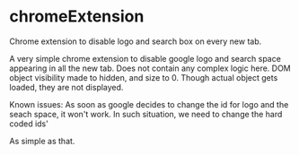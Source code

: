 # chromeExtension
Chrome extension to disable logo and search box on every new tab.

A very simple chrome extension to disable google logo and search space appearing in all the new tab.
Does not contain any complex logic here.
DOM object visibility made to hidden, and size to 0. 
Though actual object gets loaded, they are not displayed.

Known issues: As soon as google decides to change the id for logo and the seach space, it won't work.
In such situation, we need to change the hard coded ids'

As simple as that. 
